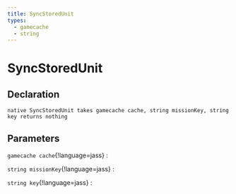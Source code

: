 ```yaml
---
title: SyncStoredUnit
types:
  - gamecache
  - string
---
```


# SyncStoredUnit

## Declaration

```jass
native SyncStoredUnit takes gamecache cache, string missionKey, string key returns nothing
```

## Parameters
`gamecache cache`{!language=jass}
: 

`string missionKey`{!language=jass}
: 

`string key`{!language=jass}
: 
